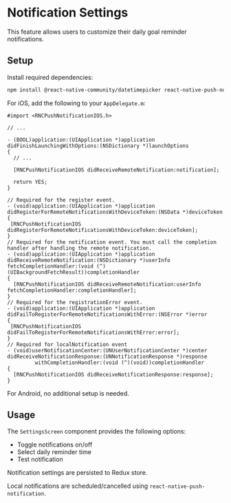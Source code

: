 # Notification Settings

This feature allows users to customize their daily goal reminder notifications.

## Setup

Install required dependencies:

```bash
npm install @react-native-community/datetimepicker react-native-push-notification
```

For iOS, add the following to your `AppDelegate.m`:

```objc
#import <RNCPushNotificationIOS.h>

// ...

- (BOOL)application:(UIApplication *)application didFinishLaunchingWithOptions:(NSDictionary *)launchOptions
{
  // ...
  
  [RNCPushNotificationIOS didReceiveRemoteNotification:notification];
  
  return YES;
}

// Required for the register event.
- (void)application:(UIApplication *)application didRegisterForRemoteNotificationsWithDeviceToken:(NSData *)deviceToken
{
 [RNCPushNotificationIOS didRegisterForRemoteNotificationsWithDeviceToken:deviceToken];
}
// Required for the notification event. You must call the completion handler after handling the remote notification.
- (void)application:(UIApplication *)application didReceiveRemoteNotification:(NSDictionary *)userInfo
fetchCompletionHandler:(void (^)(UIBackgroundFetchResult))completionHandler
{
  [RNCPushNotificationIOS didReceiveRemoteNotification:userInfo fetchCompletionHandler:completionHandler];
}
// Required for the registrationError event.
- (void)application:(UIApplication *)application didFailToRegisterForRemoteNotificationsWithError:(NSError *)error
{
 [RNCPushNotificationIOS didFailToRegisterForRemoteNotificationsWithError:error];
}
// Required for localNotification event
- (void)userNotificationCenter:(UNUserNotificationCenter *)center
didReceiveNotificationResponse:(UNNotificationResponse *)response
         withCompletionHandler:(void (^)(void))completionHandler
{
  [RNCPushNotificationIOS didReceiveNotificationResponse:response];
}
```

For Android, no additional setup is needed.

## Usage

The `SettingsScreen` component provides the following options:

- Toggle notifications on/off
- Select daily reminder time 
- Test notification

Notification settings are persisted to Redux store.

Local notifications are scheduled/cancelled using `react-native-push-notification`.